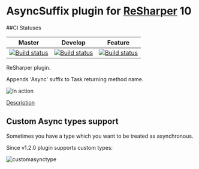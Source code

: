# AsyncSuffix plugin for [ReSharper](https://www.jetbrains.com/resharper/) 10

##CI Statuses


| Master  | Develop | Feature |
| ------- | ------- | ------- |
| [![Build status](https://ci.appveyor.com/api/projects/status/jo72bgcj0twlskbt/branch/master?svg=true)](https://ci.appveyor.com/project/asizikov/asyncsuffix/branch/master)  | [![Build status](https://ci.appveyor.com/api/projects/status/jo72bgcj0twlskbt/branch/develop?svg=true)](https://ci.appveyor.com/project/asizikov/asyncsuffix/branch/develop)  | [![Build status](https://ci.appveyor.com/api/projects/status/jo72bgcj0twlskbt?svg=true)](https://ci.appveyor.com/project/asizikov/asyncsuffix) |


ReSharper plugin.


Appends 'Async' suffix to Task returning method name.

![In action](http://asizikov.github.io/images/async-suffix-plugin/in-action.gif)

[Description](http://asizikov.github.io/2015/08/02/async-suffix-resharper-plugin/)

## Custom Async types support

Sometimes you have a type which you want to be treated as asynchronous.

Since v1.2.0 plugin supports custom types:

![customasynctype](https://cloud.githubusercontent.com/assets/819053/11931954/0b9996ca-a7f2-11e5-8fce-99a82449737a.PNG) 